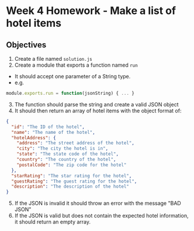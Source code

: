 # Week 4 Homework - Make a list of hotel items

## Objectives
1. Create a file named `solution.js`
2. Create a module that exports a function named `run`
  - It should accept one parameter of a String type.
  - e.g.
  ```js
  module.exports.run = function(jsonString) { ... }
  ```
3. The function should parse the string and create a valid JSON object
4. It should then return an array of hotel items with the object format of:
  ```json
  {
    "id": "The ID of the hotel",
    "name": "The name of the hotel",
    "hotelAddress": {
      "address": "The street address of the hotel",
      "city": "The city the hotel is in",
      "state": "The state code of the hotel",
      "country": "The country of the hotel",
      "postalCode": "The zip code for the hotel"
    },
    "starRating": "The star rating for the hotel",
    "guestRating": "The guest rating for the hotel",
    "description": "The description of the hotel"
  }
  ```
5. If the JSON is invalid it should throw an error with the message "BAD JSON"
6. If the JSON is valid but does not contain the expected hotel information, it should return an empty array.
